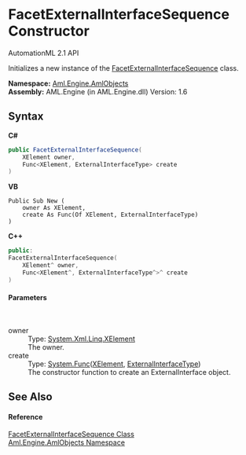 # FacetExternalInterfaceSequence Constructor 
AutomationML 2.1 API 

Initializes a new instance of the <a href="T_Aml_Engine_AmlObjects_FacetExternalInterfaceSequence">FacetExternalInterfaceSequence</a> class.

**Namespace:**&nbsp;<a href="N_Aml_Engine_AmlObjects">Aml.Engine.AmlObjects</a><br />**Assembly:**&nbsp;AML.Engine (in AML.Engine.dll) Version: 1.6

## Syntax

**C#**<br />
``` C#
public FacetExternalInterfaceSequence(
	XElement owner,
	Func<XElement, ExternalInterfaceType> create
)
```

**VB**<br />
``` VB
Public Sub New ( 
	owner As XElement,
	create As Func(Of XElement, ExternalInterfaceType)
)
```

**C++**<br />
``` C++
public:
FacetExternalInterfaceSequence(
	XElement^ owner, 
	Func<XElement^, ExternalInterfaceType^>^ create
)
```


#### Parameters
&nbsp;<dl><dt>owner</dt><dd>Type: <a href="https://docs.microsoft.com/dotnet/api/system.xml.linq.xelement" target="_parent" rel="noopener noreferrer">System.Xml.Linq.XElement</a><br />The owner.</dd><dt>create</dt><dd>Type: <a href="https://docs.microsoft.com/dotnet/api/system.func-2" target="_parent" rel="noopener noreferrer">System.Func</a>(<a href="https://docs.microsoft.com/dotnet/api/system.xml.linq.xelement" target="_parent" rel="noopener noreferrer">XElement</a>, <a href="T_Aml_Engine_CAEX_ExternalInterfaceType">ExternalInterfaceType</a>)<br />The constructor function to create an ExternalInterface object.</dd></dl>

## See Also


#### Reference
<a href="T_Aml_Engine_AmlObjects_FacetExternalInterfaceSequence">FacetExternalInterfaceSequence Class</a><br /><a href="N_Aml_Engine_AmlObjects">Aml.Engine.AmlObjects Namespace</a><br />